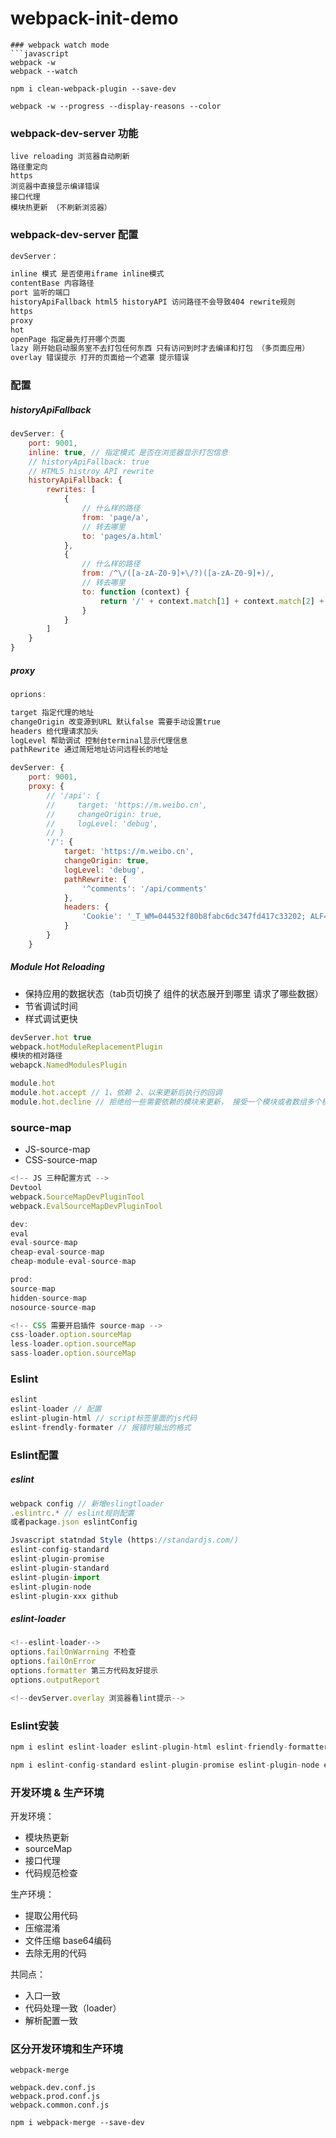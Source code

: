 # webpack-init-demo

```
### webpack watch mode
```javascript
webpack -w
webpack --watch

npm i clean-webpack-plugin --save-dev

webpack -w --progress --display-reasons --color
```
### webpack-dev-server 功能
```
live reloading 浏览器自动刷新
路径重定向
https
浏览器中直接显示编译错误
接口代理
模块热更新 （不刷新浏览器）
```
### webpack-dev-server 配置
```javascript
devServer：

inline 模式 是否使用iframe inline模式
contentBase 内容路径
port 监听的端口
historyApiFallback html5 historyAPI 访问路径不会导致404 rewrite规则
https
proxy
hot
openPage 指定最先打开哪个页面
lazy 刚开始启动服务室不去打包任何东西 只有访问到时才去编译和打包 （多页面应用）
overlay 错误提示 打开的页面给一个遮罩 提示错误
```
### 配置

##### historyApiFallback

```javascript
devServer: {
    port: 9001,
    inline: true, // 指定模式 是否在浏览器显示打包信息
    // historyApiFallback: true
    // HTML5 histroy API rewrite
    historyApiFallback: {
        rewrites: [
            {   
                // 什么样的路径
                from: 'page/a',
                // 转去哪里
                to: 'pages/a.html'
            },
            {   
                // 什么样的路径
                from: /^\/([a-zA-Z0-9]+\/?)([a-zA-Z0-9]+)/,
                // 转去哪里
                to: function (context) {
                    return '/' + context.match[1] + context.match[2] + '.html'
                }
            }
        ]
    }
}
```
##### proxy

```javascript
oprions:

target 指定代理的地址
changeOrigin 改变源到URL 默认false 需要手动设置true
headers 给代理请求加头
logLevel 帮助调试 控制台terminal显示代理信息
pathRewrite 通过简短地址访问远程长的地址

devServer: {
    port: 9001,
    proxy: {
        // '/api': {
        //     target: 'https://m.weibo.cn',
        //     changeOrigin: true,
        //     logLevel: 'debug',
        // } 
        '/': {
            target: 'https://m.weibo.cn',
            changeOrigin: true,
            logLevel: 'debug',
            pathRewrite: {
                '^comments': '/api/comments'
            },
            headers: {
                'Cookie': '_T_WM=044532f80b8fabc6dc347fd417c33202; ALF=1517569014; SUBP=0033WrSXqPxfM725Ws9jqgMF55529P9D9WhQljxrwvAfCCZa_p.u8pB.5JpX5K-hUgL.Fo2cS0qRehBcSKM2dJLoI7HpqJ8XwBtt; SCF=AkQsXaaTywl0RziwnumQ0tVE_xW5udcpoGP43q7eb2tFW9lXRc4bVNOn9N5m_ZKwFc-Q2r4Hz5oMBAbVJuhI1uk.; SUB=_2A253SLARDeRhGedI7FQZ8CrKzjuIHXVUstBZrDV6PUJbktANLUXEkW1NVtAHXD7nHQtwFntsDZsmqj2nB17cClnd; SUHB=0k1zt1ckxYq3c6; H5_INDEX_TITLE=qbaty; H5_INDEX=0_all; WEIBOCN_FROM=1110006030; M_WEIBOCN_PARAMS=oid%3D4193586758833502%26luicode%3D20000061%26lfid%3D4193594443440569%26uicode%3D20000061%26fid%3D4193586758833502'
            }
        }
    }
```

##### Module Hot Reloading

- 保持应用的数据状态（tab页切换了 组件的状态展开到哪里 请求了哪些数据）
- 节省调试时间
- 样式调试更快
```javascript
devServer.hot true 
webpack.hotModuleReplacementPlugin 
模块的相对路径
webapck.NamedModulesPlugin
```
```javascript
module.hot
module.hot.accept // 1、依赖 2、以来更新后执行的回调
module.hot.decline // 拒绝给一些需要依赖的模块来更新， 接受一个模块或者数组多个模块
```

### source-map

- JS-source-map
- CSS-source-map

```javascript
<!-- JS 三种配置方式 -->
Devtool
webpack.SourceMapDevPluginTool
webpack.EvalSourceMapDevPluginTool

dev:
eval
eval-source-map
cheap-eval-source-map
cheap-module-eval-source-map

prod:
source-map
hidden-source-map
nosource-source-map
```

```javascript
<!-- CSS 需要开启插件 source-map -->
css-loader.option.sourceMap
less-loader.option.sourceMap
sass-loader.option.sourceMap
```

### Eslint
```javascript
eslint
eslint-loader // 配置
eslint-plugin-html // script标签里面的js代码
eslint-frendly-formater // 报错时输出的格式
```
### Eslint配置
##### eslint
```javascript
webpack config // 新增eslingtloader
.eslintrc.* // eslint规则配置
或者package.json eslintConfig

Jsvascript statndad Style (https://standardjs.com/)
eslint-config-standard
eslint-plugin-promise
eslint-plugin-standard
eslint-plugin-import
eslint-plugin-node
eslint-plugin-xxx github

```
##### eslint-loader 

```javascript
<!--eslint-loader-->
options.failOnWarrning 不检查
options.failOnError 
options.formatter 第三方代码友好提示
options.outputReport

<!--devServer.overlay 浏览器看lint提示-->
```

### Eslint安装
```javascript
npm i eslint eslint-loader eslint-plugin-html eslint-friendly-formatter --save-dev

npm i eslint-config-standard eslint-plugin-promise eslint-plugin-node eslint-plugin-import eslint-plugin-standard --save-dev
```
### 开发环境 & 生产环境

开发环境：
- 模块热更新
- sourceMap
- 接口代理
- 代码规范检查

生产环境：
- 提取公用代码
- 压缩混淆
- 文件压缩 base64编码
- 去除无用的代码

共同点：
- 入口一致
- 代码处理一致（loader）
- 解析配置一致

### 区分开发环境和生产环境
```
webpack-merge

webpack.dev.conf.js
webpack.prod.conf.js
webpack.common.conf.js

npm i webpack-merge --save-dev
```